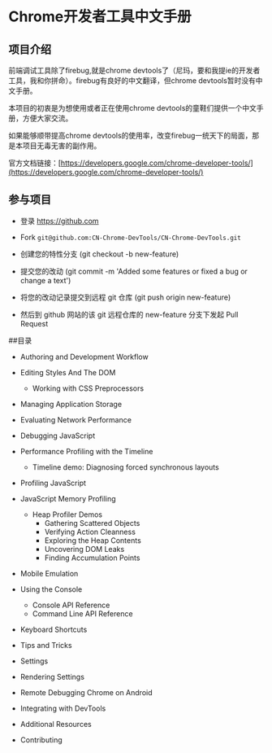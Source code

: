Chrome开发者工具中文手册
===============


## 项目介绍

前端调试工具除了firebug,就是chrome devtools了（尼玛，要和我提ie的开发者工具，我和你拼命）。firebug有良好的中文翻译，但chrome devtools暂时没有中文手册。

本项目的初衷是为想使用或者正在使用chrome devtools的童鞋们提供一个中文手册，方便大家交流。

如果能够顺带提高chrome devtools的使用率，改变firebug一统天下的局面，那是本项目无毒无害的副作用。

官方文档链接：[https://developers.google.com/chrome-developer-tools/](https://developers.google.com/chrome-developer-tools/)

## 参与项目

* 登录 https://github.com
 
* Fork `git@github.com:CN-Chrome-DevTools/CN-Chrome-DevTools.git`
 
* 创建您的特性分支 (git checkout -b new-feature)
 
* 提交您的改动 (git commit -m 'Added some features or fixed a bug or change a text')
 
* 将您的改动记录提交到远程 git 仓库 (git push origin new-feature)

* 然后到 github 网站的该 git 远程仓库的 new-feature 分支下发起 Pull Request

##目录


* Authoring and Development Workflow

* Editing Styles And The DOM
	* Working with CSS Preprocessors

* Managing Application Storage

* Evaluating Network Performance
 
* Debugging JavaScript

* Performance Profiling with the Timeline

	* Timeline demo: Diagnosing forced synchronous layouts

* Profiling JavaScript

* JavaScript Memory Profiling
	* Heap Profiler Demos
		* Gathering Scattered Objects
		* Verifying Action Cleanness
		* Exploring the Heap Contents
		* Uncovering DOM Leaks
		* Finding Accumulation Points

* Mobile Emulation

* Using the Console
	* Console API Reference 
	* Command Line API Reference
* Keyboard Shortcuts

* Tips and Tricks

* Settings

* Rendering Settings

* Remote Debugging Chrome on Android

* Integrating with DevTools

* Additional Resources

* Contributing
